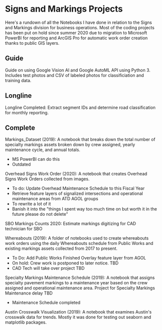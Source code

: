 # Signs and Markings Projects

Here's a rundown of all the Notebooks I have done in relation to the Signs and Markings division for business operations. Most of the coding projects has been put on hold since summer 2020 due to migration to Microsoft PowerBI for reporting and ArcGIS Pro for automatic work order creation thanks to public GIS layers.

## Guide

Guide on using Google Vision AI and Google AutoML API using Python 3. Includes test photos and CSV of labeled photos for classificiation and training data.

## Longline

Longline Completed: Extract segment IDs and determine road classification for monthly reporting.

## Complete

Markings_Dataset (2019): A notebook that breaks down the total number of specialty markings assets broken down by crew assigned, yearly maintenance cycle, and annual totals.

- MS PowerBI can do this
- Outdated

Overhead Signs Work Order (2020): A notebook that creates Overhead Signs Work Orders collected from images.

- To do: Update Overhead Maintenance Schedule to this Fiscal Year
- Retrieve feature layers of signalized intersections and operational maintenance areas from ATD AGOL groups
- To rewrite a lot of it
- Banish it into the "things I spent way too much time on but worth it in the future please do not delete"

SBO Markings Counts 2020: Estimate markings digitizing for CAD technician for SBO

Whereabouts (2019): A folder of notebooks used to create whereabouts work orders using the daily Whereabouts schedule from Public Works and existing markings assets collected from 2017 to present.

- To Do: Add Public Works Finished Overlay feature layer from AGOL
- On hold: Crew work is postponed to later notice. TBD
- CAD Tech will take over project TBD

Specialty Markings Maintenance Schedule (2019): A notebook that assigns specialty pavement markings to a maintenance year based on the crew assigned and operational maintenance area. Project for Specialty Markings Maintenance delay TBD

- Maintenance Schedule completed

Austin Crosswalk Visualization (2019): A notebook that examines Austin's crosswalk data for trends. Mostly it was done for testing out seaborn and matplotlib packages.
